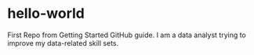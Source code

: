# hello-world
First Repo from Getting Started GitHub guide. 
I am a data analyst trying to improve my data-related skill sets.
